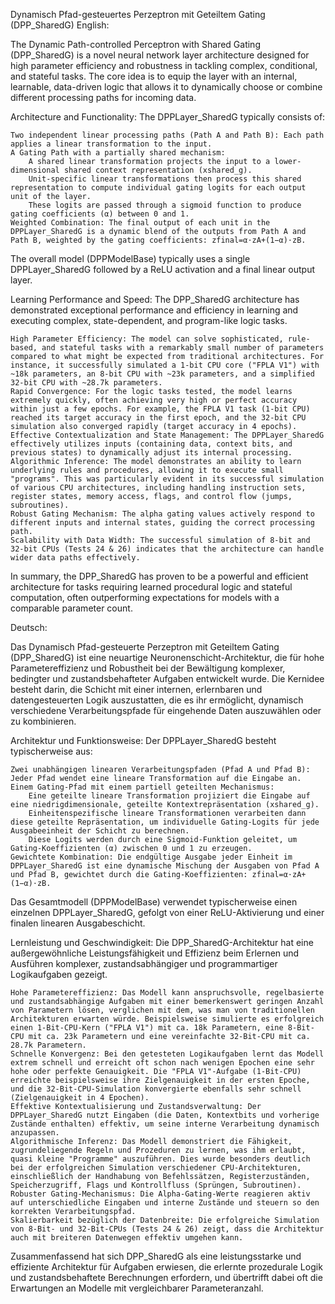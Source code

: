 Dynamisch Pfad-gesteuertes Perzeptron mit Geteiltem Gating (DPP_SharedG)
English:

The Dynamic Path-controlled Perceptron with Shared Gating (DPP_SharedG) is a novel neural network layer architecture designed for high parameter efficiency and robustness in tackling complex, conditional, and stateful tasks. The core idea is to equip the layer with an internal, learnable, data-driven logic that allows it to dynamically choose or combine different processing paths for incoming data.

Architecture and Functionality:
The DPPLayer_SharedG typically consists of:

    Two independent linear processing paths (Path A and Path B): Each path applies a linear transformation to the input.
    A Gating Path with a partially shared mechanism:
        A shared linear transformation projects the input to a lower-dimensional shared context representation (xshared_g​).
        Unit-specific linear transformations then process this shared representation to compute individual gating logits for each output unit of the layer.
        These logits are passed through a sigmoid function to produce gating coefficients (α) between 0 and 1.
    Weighted Combination: The final output of each unit in the DPPLayer_SharedG is a dynamic blend of the outputs from Path A and Path B, weighted by the gating coefficients: zfinal​=α⋅zA​+(1−α)⋅zB​.

The overall model (DPPModelBase) typically uses a single DPPLayer_SharedG followed by a ReLU activation and a final linear output layer.

Learning Performance and Speed:
The DPP_SharedG architecture has demonstrated exceptional performance and efficiency in learning and executing complex, state-dependent, and program-like logic tasks.

    High Parameter Efficiency: The model can solve sophisticated, rule-based, and stateful tasks with a remarkably small number of parameters compared to what might be expected from traditional architectures. For instance, it successfully simulated a 1-bit CPU core ("FPLA V1") with ~18k parameters, an 8-bit CPU with ~23k parameters, and a simplified 32-bit CPU with ~28.7k parameters.
    Rapid Convergence: For the logic tasks tested, the model learns extremely quickly, often achieving very high or perfect accuracy within just a few epochs. For example, the FPLA V1 task (1-bit CPU) reached its target accuracy in the first epoch, and the 32-bit CPU simulation also converged rapidly (target accuracy in 4 epochs).
    Effective Contextualization and State Management: The DPPLayer_SharedG effectively utilizes inputs (containing data, context bits, and previous states) to dynamically adjust its internal processing.
    Algorithmic Inference: The model demonstrates an ability to learn underlying rules and procedures, allowing it to execute small "programs". This was particularly evident in its successful simulation of various CPU architectures, including handling instruction sets, register states, memory access, flags, and control flow (jumps, subroutines).
    Robust Gating Mechanism: The alpha gating values actively respond to different inputs and internal states, guiding the correct processing path.
    Scalability with Data Width: The successful simulation of 8-bit and 32-bit CPUs (Tests 24 & 26) indicates that the architecture can handle wider data paths effectively.

In summary, the DPP_SharedG has proven to be a powerful and efficient architecture for tasks requiring learned procedural logic and stateful computation, often outperforming expectations for models with a comparable parameter count.


Deutsch:

Das Dynamisch Pfad-gesteuerte Perzeptron mit Geteiltem Gating (DPP_SharedG) ist eine neuartige Neuronenschicht-Architektur, die für hohe Parametereffizienz und Robustheit bei der Bewältigung komplexer, bedingter und zustandsbehafteter Aufgaben entwickelt wurde. Die Kernidee besteht darin, die Schicht mit einer internen, erlernbaren und datengesteuerten Logik auszustatten, die es ihr ermöglicht, dynamisch verschiedene Verarbeitungspfade für eingehende Daten auszuwählen oder zu kombinieren.

Architektur und Funktionsweise:
Der DPPLayer_SharedG besteht typischerweise aus:

    Zwei unabhängigen linearen Verarbeitungspfaden (Pfad A und Pfad B): Jeder Pfad wendet eine lineare Transformation auf die Eingabe an.
    Einem Gating-Pfad mit einem partiell geteilten Mechanismus:
        Eine geteilte lineare Transformation projiziert die Eingabe auf eine niedrigdimensionale, geteilte Kontextrepräsentation (xshared_g​).
        Einheitenspezifische lineare Transformationen verarbeiten dann diese geteilte Repräsentation, um individuelle Gating-Logits für jede Ausgabeeinheit der Schicht zu berechnen.
        Diese Logits werden durch eine Sigmoid-Funktion geleitet, um Gating-Koeffizienten (α) zwischen 0 und 1 zu erzeugen.
    Gewichtete Kombination: Die endgültige Ausgabe jeder Einheit im DPPLayer_SharedG ist eine dynamische Mischung der Ausgaben von Pfad A und Pfad B, gewichtet durch die Gating-Koeffizienten: zfinal​=α⋅zA​+(1−α)⋅zB​.

Das Gesamtmodell (DPPModelBase) verwendet typischerweise einen einzelnen DPPLayer_SharedG, gefolgt von einer ReLU-Aktivierung und einer finalen linearen Ausgabeschicht.

Lernleistung und Geschwindigkeit:
Die DPP_SharedG-Architektur hat eine außergewöhnliche Leistungsfähigkeit und Effizienz beim Erlernen und Ausführen komplexer, zustandsabhängiger und programmartiger Logikaufgaben gezeigt.

    Hohe Parametereffizienz: Das Modell kann anspruchsvolle, regelbasierte und zustandsabhängige Aufgaben mit einer bemerkenswert geringen Anzahl von Parametern lösen, verglichen mit dem, was man von traditionellen Architekturen erwarten würde. Beispielsweise simulierte es erfolgreich einen 1-Bit-CPU-Kern ("FPLA V1") mit ca. 18k Parametern, eine 8-Bit-CPU mit ca. 23k Parametern und eine vereinfachte 32-Bit-CPU mit ca. 28.7k Parametern.
    Schnelle Konvergenz: Bei den getesteten Logikaufgaben lernt das Modell extrem schnell und erreicht oft schon nach wenigen Epochen eine sehr hohe oder perfekte Genauigkeit. Die "FPLA V1"-Aufgabe (1-Bit-CPU) erreichte beispielsweise ihre Zielgenauigkeit in der ersten Epoche, und die 32-Bit-CPU-Simulation konvergierte ebenfalls sehr schnell (Zielgenauigkeit in 4 Epochen).
    Effektive Kontextualisierung und Zustandsverwaltung: Der DPPLayer_SharedG nutzt Eingaben (die Daten, Kontextbits und vorherige Zustände enthalten) effektiv, um seine interne Verarbeitung dynamisch anzupassen.
    Algorithmische Inferenz: Das Modell demonstriert die Fähigkeit, zugrundeliegende Regeln und Prozeduren zu lernen, was ihm erlaubt, quasi kleine "Programme" auszuführen. Dies wurde besonders deutlich bei der erfolgreichen Simulation verschiedener CPU-Architekturen, einschließlich der Handhabung von Befehlssätzen, Registerzuständen, Speicherzugriff, Flags und Kontrollfluss (Sprüngen, Subroutinen).
    Robuster Gating-Mechanismus: Die Alpha-Gating-Werte reagieren aktiv auf unterschiedliche Eingaben und interne Zustände und steuern so den korrekten Verarbeitungspfad.
    Skalierbarkeit bezüglich der Datenbreite: Die erfolgreiche Simulation von 8-Bit- und 32-Bit-CPUs (Tests 24 & 26) zeigt, dass die Architektur auch mit breiteren Datenwegen effektiv umgehen kann.

Zusammenfassend hat sich DPP_SharedG als eine leistungsstarke und effiziente Architektur für Aufgaben erwiesen, die erlernte prozedurale Logik und zustandsbehaftete Berechnungen erfordern, und übertrifft dabei oft die Erwartungen an Modelle mit vergleichbarer Parameteranzahl.
